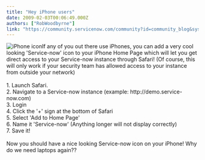 ```yaml
---
title: "Hey iPhone users"
date: 2009-02-03T00:06:49.000Z
authors: ["RobWoodbyrne"]
link: "https://community.servicenow.com/community?id=community_blog&sys_id=69bd6aa9dbd0dbc01dcaf3231f9619e5"
---
```

<p><img __jive_id="6664" alt="iPhone icon" class="jive-image" style="width: imagecache/Medium/Rob Woodbyrne/iPhone.png; height: auto;" />If any of you out there use iPhones, you can add a very cool looking 'Service-now' icon to your iPhone Home Page which will let you get direct access to your Service-now instance through Safari! (Of course, this will only work if your security team has allowed access to your instance from outside your network)<br /><br />1. Launch Safari.<br />2. Navigate to a Service-now instance (example: http://demo.service-now.com)<br />3. Login<br />4. Click the '+' sign at the bottom of Safari<br />5. Select 'Add to Home Page'<br />6. Name it 'Service-now' (Anything longer will not display correctly)<br />7. Save it!<br /><br />Now you should have a nice looking Service-now icon on your iPhone! Why do we need laptops again??</p>